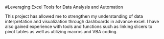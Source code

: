 #Leveraging Excel Tools for Data Analysis and Automation

This project has allowed me to strengthen my understanding of data interpretation and visualization through dashboards in advance excel. I have also gained experience with tools and functions such as linking slicers to pivot tables as well as utilizing macros and VBA coding.
